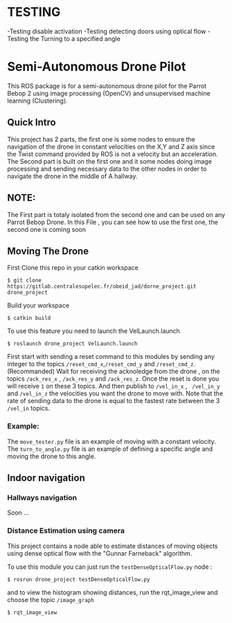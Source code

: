 # TESTING 
-Testing disable activation
-Testing detecting doors using optical flow
-Testing the Turning to a specified angle

# Semi-Autonomous Drone Pilot

This ROS package is for a semi-autonomous drone pilot for the Parrot Bebop 2 using image processing (OpenCV) and unsupervised machine learning (Clustering).

## Quick Intro

This project has 2 parts, the first one is some nodes to ensure the navigation of the drone in constant velocities on the X,Y and Z axis since the Twist command provided by ROS is not a velocity but an acceleration.
The Second part is built on the first one and it some nodes doing image processing and sending necessary data to the other nodes in order to navigate the drone in the middle of A hallway.
## NOTE:
The First part is totaly isolated from the second one and can be used on any Parrot Bebop Drone.
In this File , you can see how to use the first one, the second one is coming soon 

## Moving The Drone
First Clone this repo in your catkin workspace
```
$ git clone https://gitlab.centralesupelec.fr/obeid_jad/dorne_project.git drone_project
```
Build your workspace
```
$ catkin build
```
To use this feature you need to launch the VelLaunch.launch 

```
$ roslaunch drone_project VelLaunch.launch
```
First start with sending a reset command to this modules by sending any integer to the topics ```/reset_cmd_x```,```/reset_cmd_y``` and ```/reset_cmd_z```.
(Recommanded) 
Wait for receiving the acknoledge from the drone , on the topics ```/ack_res_x``` , ```/ack_res_y``` and ```/ack_res_z```. Once the reset is done you will receive ```1``` on these 3 topics.
And then publish to ```/vel_in_x``` , ``` /vel_in_y```  and ```/vel_in_z``` the velocities you want the drone to move with.
Note that the rate of sending data to the drone is equal to the fastest rate between the 3 ``` /vel_in ``` topics.

### Example:
The ``` move_tester.py ``` file is an example of moving with a constant velocity.
The ``` turn_to_angle.py ``` file is an example of defining a specific angle and moving the drone to this angle. 

## Indoor navigation
### Hallways navigation
Soon ...
### Distance Estimation using camera
This project contains a node able to estimate distances of moving objects using dense optical flow with the "Gunnar Farneback" algorithm.

To use this module you can just run the ```testDenseOpticalFlow.py``` node :

```
$ rosrun drone_project testDenseOpticalFlow.py
```

and to view the histogram showing distances, run the rqt_image_view and choose the topic ```/image_graph```
```
$ rqt_image_view
```

